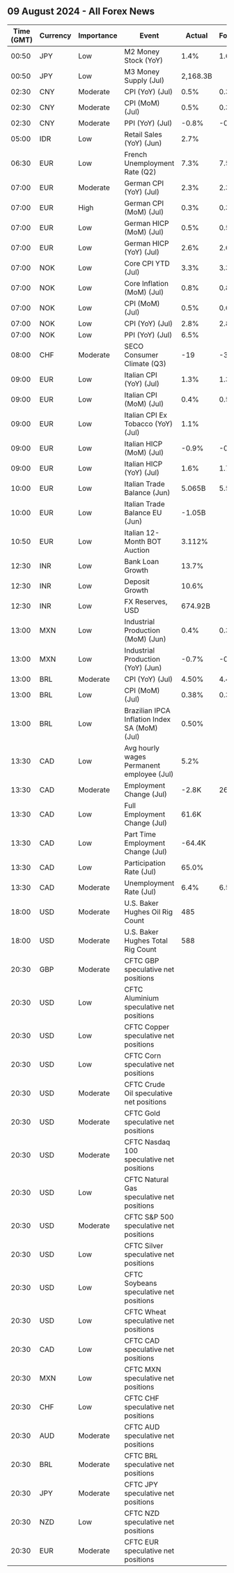 ## 09 August 2024 - All Forex News

| Time (GMT) | Currency | Importance | Event | Actual | Forecast | Previous |
|------|----------|------------|-------|--------|----------|----------|
| 00:50 | JPY | Low | M2 Money Stock (YoY) | 1.4% | 1.6% | 1.5% |
| 00:50 | JPY | Low | M3 Money Supply (Jul) | 2,168.3B |  | 2,167.7B |
| 02:30 | CNY | Moderate | CPI (YoY) (Jul) | 0.5% | 0.3% | 0.2% |
| 02:30 | CNY | Moderate | CPI (MoM) (Jul) | 0.5% | 0.3% | -0.2% |
| 02:30 | CNY | Moderate | PPI (YoY) (Jul) | -0.8% | -0.9% | -0.8% |
| 05:00 | IDR | Low | Retail Sales (YoY) (Jun) | 2.7% |  | 2.1% |
| 06:30 | EUR | Low | French Unemployment Rate (Q2) | 7.3% | 7.5% | 7.5% |
| 07:00 | EUR | Moderate | German CPI (YoY) (Jul) | 2.3% | 2.3% | 2.2% |
| 07:00 | EUR | High | German CPI (MoM) (Jul) | 0.3% | 0.3% | 0.1% |
| 07:00 | EUR | Low | German HICP (MoM) (Jul) | 0.5% | 0.5% | 0.2% |
| 07:00 | EUR | Low | German HICP (YoY) (Jul) | 2.6% | 2.6% | 2.5% |
| 07:00 | NOK | Low | Core CPI YTD (Jul) | 3.3% | 3.3% | 3.4% |
| 07:00 | NOK | Low | Core Inflation (MoM) (Jul) | 0.8% | 0.8% | 0.2% |
| 07:00 | NOK | Low | CPI (MoM) (Jul) | 0.5% | 0.6% | 0.2% |
| 07:00 | NOK | Low | CPI (YoY) (Jul) | 2.8% | 2.8% | 2.6% |
| 07:00 | NOK | Low | PPI (YoY) (Jul) | 6.5% |  | 3.4% |
| 08:00 | CHF | Moderate | SECO Consumer Climate (Q3) | -19 | -36 | -24 |
| 09:00 | EUR | Low | Italian CPI (YoY) (Jul) | 1.3% | 1.3% | 0.8% |
| 09:00 | EUR | Low | Italian CPI (MoM) (Jul) | 0.4% | 0.5% | 0.1% |
| 09:00 | EUR | Low | Italian CPI Ex Tobacco (YoY) (Jul) | 1.1% |  | 0.8% |
| 09:00 | EUR | Low | Italian HICP (MoM) (Jul) | -0.9% | -0.8% | 0.2% |
| 09:00 | EUR | Low | Italian HICP (YoY) (Jul) | 1.6% | 1.7% | 0.9% |
| 10:00 | EUR | Low | Italian Trade Balance (Jun) | 5.065B | 5.550B | 6.377B |
| 10:00 | EUR | Low | Italian Trade Balance EU (Jun) | -1.05B |  | 0.47B |
| 10:50 | EUR | Low | Italian 12-Month BOT Auction | 3.112% |  | 3.483% |
| 12:30 | INR | Low | Bank Loan Growth | 13.7% |  | 14.0% |
| 12:30 | INR | Low | Deposit Growth | 10.6% |  | 11.3% |
| 12:30 | INR | Low | FX Reserves, USD | 674.92B |  | 667.39B |
| 13:00 | MXN | Low | Industrial Production (MoM) (Jun) | 0.4% | 0.3% | 0.7% |
| 13:00 | MXN | Low | Industrial Production (YoY) (Jun) | -0.7% | -0.1% | 1.1% |
| 13:00 | BRL | Moderate | CPI (YoY) (Jul) | 4.50% | 4.47% | 4.23% |
| 13:00 | BRL | Low | CPI (MoM) (Jul) | 0.38% | 0.35% | 0.21% |
| 13:00 | BRL | Low | Brazilian IPCA Inflation Index SA (MoM) (Jul) | 0.50% |  | 0.28% |
| 13:30 | CAD | Low | Avg hourly wages Permanent employee (Jul) | 5.2% |  | 5.6% |
| 13:30 | CAD | Moderate | Employment Change (Jul) | -2.8K | 26.9K | -1.4K |
| 13:30 | CAD | Low | Full Employment Change (Jul) | 61.6K |  | -3.4K |
| 13:30 | CAD | Low | Part Time Employment Change (Jul) | -64.4K |  | 1.9K |
| 13:30 | CAD | Low | Participation Rate (Jul) | 65.0% |  | 65.3% |
| 13:30 | CAD | Moderate | Unemployment Rate (Jul) | 6.4% | 6.5% | 6.4% |
| 18:00 | USD | Moderate | U.S. Baker Hughes Oil Rig Count | 485 |  | 482 |
| 18:00 | USD | Moderate | U.S. Baker Hughes Total Rig Count | 588 |  | 586 |
| 20:30 | GBP | Moderate | CFTC GBP speculative net positions |  |  | 111.5K |
| 20:30 | USD | Low | CFTC Aluminium speculative net positions |  |  | 2.4K |
| 20:30 | USD | Low | CFTC Copper speculative net positions |  |  | 24.5K |
| 20:30 | USD | Low | CFTC Corn speculative net positions |  |  | -212.4K |
| 20:30 | USD | Moderate | CFTC Crude Oil speculative net positions |  |  | 245.5K |
| 20:30 | USD | Moderate | CFTC Gold speculative net positions |  |  | 246.6K |
| 20:30 | USD | Moderate | CFTC Nasdaq 100 speculative net positions |  |  | 2.4K |
| 20:30 | USD | Low | CFTC Natural Gas speculative net positions |  |  | -83.1K |
| 20:30 | USD | Moderate | CFTC S&P 500 speculative net positions |  |  | 12.0K |
| 20:30 | USD | Low | CFTC Silver speculative net positions |  |  | 49.1K |
| 20:30 | USD | Low | CFTC Soybeans speculative net positions |  |  | -167.9K |
| 20:30 | USD | Low | CFTC Wheat speculative net positions |  |  | -43.3K |
| 20:30 | CAD | Low | CFTC CAD speculative net positions |  |  | -196.3K |
| 20:30 | MXN | Low | CFTC MXN speculative net positions |  |  | 67.7K |
| 20:30 | CHF | Low | CFTC CHF speculative net positions |  |  | -34.5K |
| 20:30 | AUD | Moderate | CFTC AUD speculative net positions |  |  | -31.4K |
| 20:30 | BRL | Moderate | CFTC BRL speculative net positions |  |  | -41.2K |
| 20:30 | JPY | Moderate | CFTC JPY speculative net positions |  |  | -73.5K |
| 20:30 | NZD | Low | CFTC NZD speculative net positions |  |  | -11.4K |
| 20:30 | EUR | Moderate | CFTC EUR speculative net positions |  |  | 17.8K |
